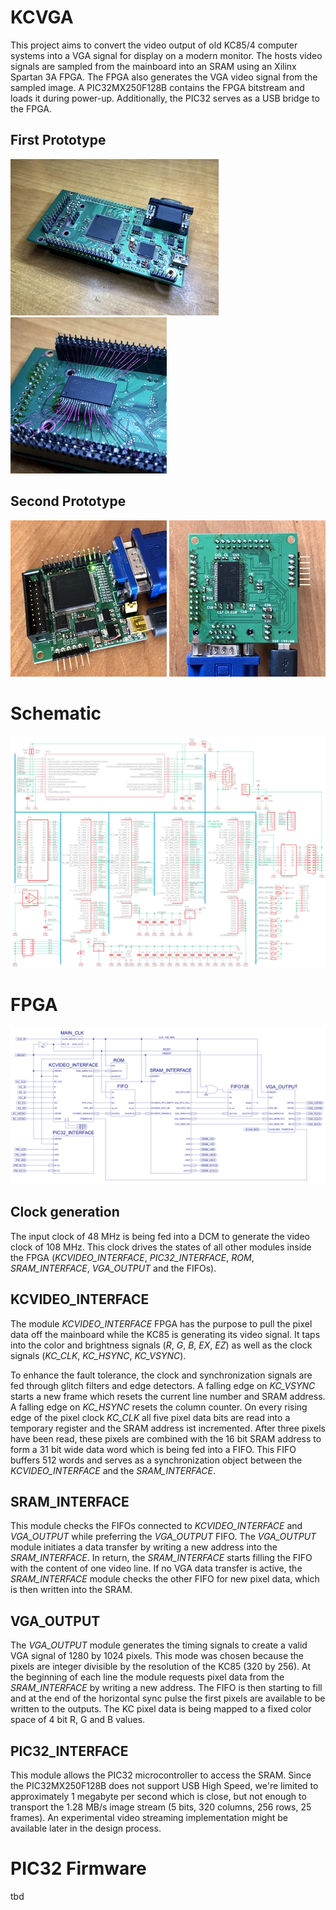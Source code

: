 # KCVGA
This project aims to convert the video output of old KC85/4 computer systems into a VGA signal for display on a modern monitor. The hosts video signals are sampled from the mainboard into an SRAM using an Xilinx Spartan 3A FPGA. The FPGA also generates the VGA video signal from the sampled image. A PIC32MX250F128B contains the FPGA bitstream and loads it during power-up. Additionally, the PIC32 serves as a USB bridge to the FPGA.

## First Prototype
![First prototype](/doc/IMG_6759_tn.jpg) ![First prototype](/doc/IMG_6760_tn.jpg)

## Second Prototype
![Second prototype](/doc/IMG_6773_tn.jpg) ![Second prototype](/doc/IMG_6774_tn.jpg)

# Schematic

![FPGA top level](/doc/KCVGA_schematic.png)

# FPGA
![FPGA top level](/doc/KCVGA_FPGA_top_level_schematic.png)

## Clock generation

The input clock of 48 MHz is being fed into a DCM to generate the video clock of 108 MHz. This clock drives the states of all other modules inside the FPGA (_KCVIDEO_INTERFACE_, _PIC32_INTERFACE_, _ROM_, _SRAM_INTERFACE_, _VGA_OUTPUT_ and the FIFOs).

## KCVIDEO_INTERFACE

The module _KCVIDEO_INTERFACE_ FPGA has the purpose to pull the pixel data off the mainboard while the KC85 is generating its video signal. It taps into the color and brightness signals (_R_, _G_, _B_, _EX_, _EZ_) as well as the clock signals (_KC_CLK_, _KC_HSYNC_, _KC_VSYNC_). 

To enhance the fault tolerance, the clock and synchronization signals are fed through glitch filters and edge detectors. A falling edge on _KC_VSYNC_ starts a new frame which resets the current line number and SRAM address. A falling edge on _KC_HSYNC_ resets the column counter. On every rising edge of the pixel clock _KC_CLK_ all five pixel data bits are read into a temporary register and the SRAM address ist incremented. After three pixels have been read, these pixels are combined with the 16 bit SRAM address to form a 31 bit wide data word which is being fed into a FIFO. This FIFO buffers 512 words and serves as a synchronization object between the _KCVIDEO_INTERFACE_ and the _SRAM_INTERFACE_.

## SRAM_INTERFACE

This module checks the FIFOs connected to _KCVIDEO_INTERFACE_ and _VGA_OUTPUT_ while preferring the _VGA_OUTPUT_ FIFO. The _VGA_OUTPUT_ module initiates a data transfer by writing a new address into the _SRAM_INTERFACE_. In return, the _SRAM_INTERFACE_ starts filling the FIFO with the content of one video line. If no VGA data transfer is active, the _SRAM_INTERFACE_ module checks the other FIFO for new pixel data, which is then written into the SRAM.

## VGA_OUTPUT

The _VGA_OUTPUT_ module generates the timing signals to create a valid VGA signal of 1280 by 1024 pixels. This mode was chosen because the pixels are integer divisible by the resolution of the KC85 (320 by 256). At the beginning of each line the module requests pixel data from the _SRAM_INTERFACE_ by writing a new address. The FIFO is then starting to fill and at the end of the horizontal sync pulse the first pixels are available to be written to the outputs. The KC pixel data is being mapped to a fixed color space of 4 bit R, G and B values.

## PIC32_INTERFACE

This module allows the PIC32 microcontroller to access the SRAM. Since the PIC32MX250F128B does not support USB High Speed, we're limited to approximately 1 megabyte per second which is close, but not enough to transport the 1.28 MB/s image stream (5 bits, 320 columns, 256 rows, 25 frames). An experimental video streaming implementation might be available later in the design process.

# PIC32 Firmware

tbd

